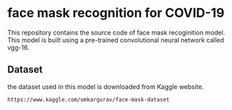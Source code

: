 # face mask recognition for COVID-19
This repository contains the source code of face mask recoginition model. This model is built using a pre-trained convolutional neural network called vgg-16. 

## Dataset
the dataset used in this model is downloaded from Kaggle website.
	
	https://www.kaggle.com/omkargurav/face-mask-dataset

